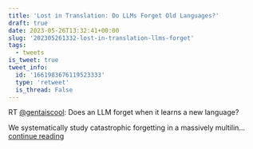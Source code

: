 ```yaml
---
title: 'Lost in Translation: Do LLMs Forget Old Languages?'
draft: true
date: 2023-05-26T13:32:41+00:00
slug: '202305261332-lost-in-translation-llms-forget'
tags:
  - tweets
is_tweet: true
tweet_info:
  id: '1661983676119523333'
  type: 'retweet'
  is_thread: False
---
```




RT [@gentaiscool](https://x.com/gentaiscool): Does an LLM forget when it learns a new language?

We systematically study catastrophic forgetting in a massively multilin… [continue reading](https://x.com/sytelus/status/1661983676119523333)
